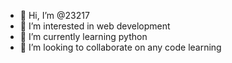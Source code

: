 - 👋 Hi, I’m @23217
- 👀 I’m interested in web development
- 🌱 I’m currently learning python
- 💞️ I’m looking to collaborate on any code learning

<!---
23217/23217 is a ✨ special ✨ repository because its `README.md` (this file) appears on your GitHub profile.
You can click the Preview link to take a look at your changes.
--->
